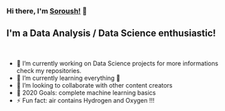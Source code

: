 ### Hi there, I'm [Soroush!](https://soroushghaderi.github.io/) 👋

## I'm a Data Analysis / Data Science enthusiastic!

<br />

- 🔭 I’m currently working on Data Science projects for more informations check my repositories. 
- 🌱 I’m currently learning everything 🤣
- 👯 I’m looking to collaborate with other content creators
- 🥅 2020 Goals: complete machine learning basics
- ⚡ Fun fact: air contains Hydrogen and Oxygen !!!
